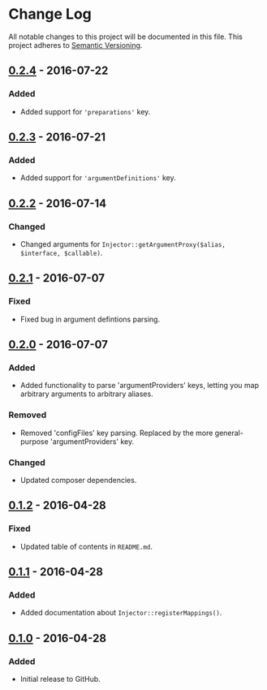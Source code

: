 # Change Log
All notable changes to this project will be documented in this file.
This project adheres to [Semantic Versioning](http://semver.org/).

## [0.2.4] - 2016-07-22
### Added
- Added support for `'preparations'` key.

## [0.2.3] - 2016-07-21
### Added
- Added support for `'argumentDefinitions'` key.

## [0.2.2] - 2016-07-14
### Changed
- Changed arguments for `Injector::getArgumentProxy($alias, $interface, $callable)`.

## [0.2.1] - 2016-07-07
### Fixed
- Fixed bug in argument defintions parsing.

## [0.2.0] - 2016-07-07
### Added
- Added functionality to parse 'argumentProviders' keys, letting you map arbitrary arguments to arbitrary aliases.

### Removed
- Removed 'configFiles' key parsing. Replaced by the more general-purpose 'argumentProviders' key.

### Changed
- Updated composer dependencies.

## [0.1.2] - 2016-04-28
### Fixed
- Updated table of contents in `README.md`.

## [0.1.1] - 2016-04-28
### Added
- Added documentation about `Injector::registerMappings()`.

## [0.1.0] - 2016-04-28
### Added
- Initial release to GitHub.

[0.2.4]: https://github.com/brightnucleus/injector/compare/v0.2.3...v0.2.4
[0.2.3]: https://github.com/brightnucleus/injector/compare/v0.2.2...v0.2.3
[0.2.2]: https://github.com/brightnucleus/injector/compare/v0.2.1...v0.2.2
[0.2.1]: https://github.com/brightnucleus/injector/compare/v0.2.0...v0.2.1
[0.2.0]: https://github.com/brightnucleus/injector/compare/v0.1.2...v0.2.0
[0.1.2]: https://github.com/brightnucleus/injector/compare/v0.1.1...v0.1.2
[0.1.1]: https://github.com/brightnucleus/injector/compare/v0.1.0...v0.1.1
[0.1.0]: https://github.com/brightnucleus/injector/compare/v0.0.0...v0.1.0
